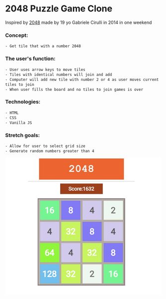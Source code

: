 # 2048 Puzzle Game Clone

Inspired by [2048](https://play2048.co/) made by 19 yo Gabriele Cirulli in 2014 in one weekend 

### Concept: 
    - Get tile that with a number 2048

### The user's function:
    - User uses arrow keys to move tiles 
    - Tiles with identical numbers will join and add
    - Computer will add new tile with number 2 or 4 as user moves current tiles to join
    - When user fills the board and no tiles to join games is over

### Technologies:
    - HTML
    - CSS
    - Vanilla JS

### Stretch goals:
    - Allow for user to select grid size
    - Generate random numbers greater than 4

![alt+text](https://github.com/curiouslearner999/Game-Project-1/blob/main/img/2048game.jpg)